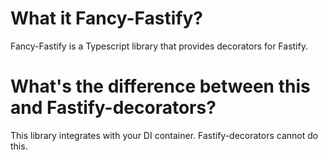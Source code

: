 # What it Fancy-Fastify?
Fancy-Fastify is a Typescript library that provides decorators for Fastify.

# What's the difference between this and Fastify-decorators?
This library integrates with your DI container. Fastify-decorators cannot do this.